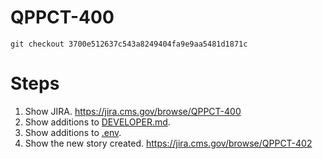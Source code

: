 # QPPCT-400

`git checkout 3700e512637c543a8249404fa9e9aa5481d1871c`

# Steps
1. Show JIRA. https://jira.cms.gov/browse/QPPCT-400
1. Show additions to [DEVELOPER.md](/DEVELOPER.md).
1. Show additions to [.env](/.env).
1. Show the new story created. https://jira.cms.gov/browse/QPPCT-402
